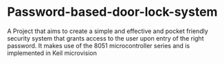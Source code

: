 # Password-based-door-lock-system
A Project that aims to create a simple and effective and pocket friendly security system that grants access to the user upon entry of the right password. It makes use of the 8051 microcontroller series and is implemented in Keil microvision
